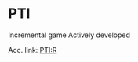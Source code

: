 # PTI
Incremental game
Actively developed

Acc. link: [PTI:R](https://worldsworstdeveloper.github.io/PTI-Rewritten/)
